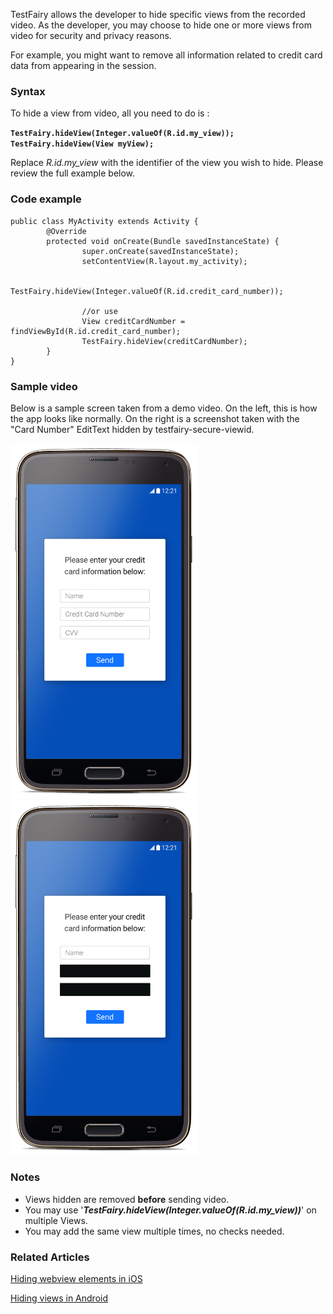 
TestFairy allows the developer to hide specific views from the recorded video. As the developer, you may choose to hide one or more views from video for security and privacy reasons.

For example, you might want to remove all information related to credit card data from appearing in the session.

### Syntax

To hide a view from video, all you need to do is :

**`TestFairy.hideView(Integer.valueOf(R.id.my_view));`**
**`TestFairy.hideView(View myView);`**

Replace *R.id.my_view* with the identifier of the view you wish to hide. Please review the full example below.

### Code example
```
public class MyActivity extends Activity {
        @Override
        protected void onCreate(Bundle savedInstanceState) {
                super.onCreate(savedInstanceState);
                setContentView(R.layout.my_activity);

                TestFairy.hideView(Integer.valueOf(R.id.credit_card_number));
                
                //or use 
                View creditCardNumber = findViewById(R.id.credit_card_number);
                TestFairy.hideView(creditCardNumber);
        }
}
```

### Sample video

Below is a sample screen taken from a demo video. On the left, this is how the app looks like normally. On the right is a screenshot taken with the "Card Number" EditText hidden by testfairy-secure-viewid.

<img src="../../img/android/hidden_views/android-with-fields.png" width="300px">
<img src="../../img/android/hidden_views/android-no-fields.png" width="300px">


### Notes

* Views hidden are removed **before** sending video.
* You may use '***TestFairy.hideView(Integer.valueOf(R.id.my_view))***' on multiple Views.
* You may add the same view multiple times, no checks needed.

### Related Articles

[Hiding webview elements in iOS](https://docs.testfairy.com/iOS_SDK/Hiding_webview_elements_from_video.html)

[Hiding views in Android](https://docs.testfairy.com/iOS_SDK/Hiding_views_from_video.html)

